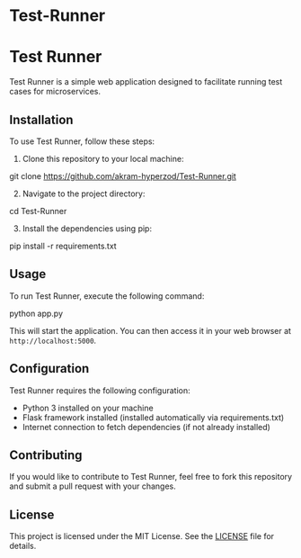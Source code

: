 # Test-Runner
# Test Runner

Test Runner is a simple web application designed to facilitate running test cases for microservices.

## Installation

To use Test Runner, follow these steps:

1. Clone this repository to your local machine:

git clone https://github.com/akram-hyperzod/Test-Runner.git


2. Navigate to the project directory:

cd Test-Runner


3. Install the dependencies using pip:

pip install -r requirements.txt


## Usage

To run Test Runner, execute the following command:

python app.py


This will start the application. You can then access it in your web browser at `http://localhost:5000`.

## Configuration

Test Runner requires the following configuration:

- Python 3 installed on your machine
- Flask framework installed (installed automatically via requirements.txt)
- Internet connection to fetch dependencies (if not already installed)

## Contributing

If you would like to contribute to Test Runner, feel free to fork this repository and submit a pull request with your changes.

## License

This project is licensed under the MIT License. See the [LICENSE](LICENSE) file for details.
